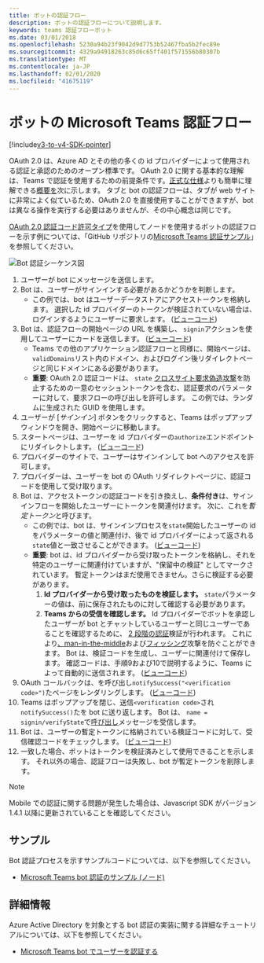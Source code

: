 ```yaml
---
title: ボットの認証フロー
description: ボットの認証フローについて説明します。
keywords: teams 認証フローボット
ms.date: 03/01/2018
ms.openlocfilehash: 5230a94b23f9042d9d7753b52467fba5b2fec89e
ms.sourcegitcommit: 4329a94918263c85d6c65ff401f571556b80307b
ms.translationtype: MT
ms.contentlocale: ja-JP
ms.lasthandoff: 02/01/2020
ms.locfileid: "41675119"
---
```

# <a name="microsoft-teams-authentication-flow-for-bots"></a>ボットの Microsoft Teams 認証フロー

[!include[v3-to-v4-SDK-pointer](~/includes/v3-to-v4-pointer-bots.md)]

OAuth 2.0 は、Azure AD とその他の多くの id プロバイダーによって使用される認証と承認のためのオープン標準です。 OAuth 2.0 に関する基本的な理解は、Teams で認証を使用するための前提条件です。[正式な仕様](https://oauth.net/2/)よりも簡単に理解できる[概要を](https://aaronparecki.com/oauth-2-simplified/)次に示します。 タブと bot の認証フローは、タブが web サイトに非常によく似ているため、OAuth 2.0 を直接使用することができますが、bot は異なる操作を実行する必要はありませんが、その中心概念は同じです。

[OAuth 2.0 認証コード許可タイプ](https://oauth.net/2/grant-types/authorization-code/)を使用してノードを使用するボットの認証フローを示す例については、「GitHub リポジトリの[Microsoft Teams 認証サンプル](https://github.com/OfficeDev/microsoft-teams-sample-auth-node)」を参照してください。

![Bot 認証シーケンス図](~/assets/images/authentication/bot_auth_sequence_diagram.png)

1. ユーザーが bot にメッセージを送信します。
2. Bot は、ユーザーがサインインする必要があるかどうかを判断します。
    * この例では、bot はユーザーデータストアにアクセストークンを格納します。 選択した id プロバイダーのトークンが検証されていない場合は、ログインするようにユーザーに要求します。 ([ビューコード](https://github.com/OfficeDev/microsoft-teams-sample-auth-node/blob/469952a26d618dbf884a3be53c7d921cc580b1e2/src/utils/AuthenticationUtils.ts#L58-L76))
3. Bot は、認証フローの開始ページの URL を構築し、 `signin`アクションを使用してユーザーにカードを送信します。 ([ビューコード](https://github.com/OfficeDev/microsoft-teams-sample-auth-node/blob/469952a26d618dbf884a3be53c7d921cc580b1e2/src/dialogs/BaseIdentityDialog.ts#L160-L190))
    * Teams での他のアプリケーション認証フローと同様に、開始ページは、 `validDomains`リスト内のドメイン、およびログイン後リダイレクトページと同じドメインにある必要があります。
    * **重要**: OAuth 2.0 認証コードは、 `state` [クロスサイト要求偽造攻撃](https://en.wikipedia.org/wiki/Cross-site_request_forgery)を防止するための一意のセッショントークンを含む、認証要求のパラメーターに対して、要求フローの呼び出しを許可します。 この例では、ランダムに生成された GUID を使用します。
4. ユーザーが [*サインイン*] ボタンをクリックすると、Teams はポップアップウィンドウを開き、開始ページに移動します。
5. スタートページは、ユーザーを id プロバイダーの`authorize`エンドポイントにリダイレクトします。 ([ビューコード](https://github.com/OfficeDev/microsoft-teams-sample-auth-node/blob/469952a26d618dbf884a3be53c7d921cc580b1e2/public/html/auth-start.html#L51-L56))
6. プロバイダーのサイトで、ユーザーはサインインして bot へのアクセスを許可します。
7. プロバイダーは、ユーザーを bot の OAuth リダイレクトページに、認証コードを使用して受け取ります。
8. Bot は、アクセストークンの認証コードを引き換えし、**条件付き**は、サインインフローを開始したユーザーにトークンを関連付けます。 次に、これを*暫定トークン*と呼びます。
    * この例では、bot は、サインインプロセスを`state`開始したユーザーの id をパラメーターの値と関連付け、後で id プロバイダーによって返される`state`値と一致させることができます。 ([ビューコード](https://github.com/OfficeDev/microsoft-teams-sample-auth-node/blob/469952a26d618dbf884a3be53c7d921cc580b1e2/src/AuthBot.ts#L70-L99))
    * **重要**: bot は、id プロバイダーから受け取ったトークンを格納し、それを特定のユーザーに関連付けていますが、"保留中の検証" としてマークされています。 暫定トークンはまだ使用できません。さらに検証する必要があります。 
      1. **Id プロバイダーから受け取ったものを検証します。** `state`パラメーターの値は、前に保存されたものに対して確認する必要があります。 
      1. **Teams からの受信を確認します。** Id プロバイダーでボットを承認したユーザーが bot とチャットしているユーザーと同じユーザーであることを確認するために、 [2 段階の認証](https://en.wikipedia.org/wiki/Man-in-the-middle_attack)検証が行われます。 これにより[、man-in-the-middle](https://en.wikipedia.org/wiki/Man-in-the-middle_attack)および[フィッシング](https://en.wikipedia.org/wiki/Phishing)攻撃を防ぐことができます。 Bot は、検証コードを生成し、ユーザーに関連付けて保存します。 確認コードは、手順9および10で説明するように、Teams によって自動的に送信されます。 ([ビューコード](https://github.com/OfficeDev/microsoft-teams-sample-auth-node/blob/469952a26d618dbf884a3be53c7d921cc580b1e2/src/AuthBot.ts#L100-L113))
9. OAuth コールバックは、を呼び出し`notifySuccess("<verification code>")`たページをレンダリングします。 ([ビューコード](https://github.com/OfficeDev/microsoft-teams-sample-auth-node/blob/master/src/views/oauth-callback-success.hbs))
10. Teams はポップアップを閉じ、送信`<verification code>`され`notifySuccess()`たを bot に送り返します。 Bot は、 `name = signin/verifyState`で[呼び出し](/bot-framework/dotnet/bot-builder-dotnet-activities#invoke)メッセージを受信します。
11. Bot は、ユーザーの暫定トークンに格納されている検証コードに対して、受信確認コードをチェックします。 ([ビューコード](https://github.com/OfficeDev/microsoft-teams-sample-auth-node/blob/469952a26d618dbf884a3be53c7d921cc580b1e2/src/dialogs/BaseIdentityDialog.ts#L127-L140))
12. 一致した場合、ボットはトークンを検証済みとして使用できることを示します。 それ以外の場合、認証フローは失敗し、bot が暫定トークンを削除します。

> [!Note]
> Mobile での認証に関する問題が発生した場合は、Javascript SDK がバージョン1.4.1 以降に更新されていることを確認してください。

## <a name="samples"></a>サンプル

Bot 認証プロセスを示すサンプルコードについては、以下を参照してください。

* [Microsoft Teams bot 認証のサンプル (ノード)](https://github.com/OfficeDev/microsoft-teams-sample-auth-node)

## <a name="more-details"></a>詳細情報

Azure Active Directory を対象とする bot 認証の実装に関する詳細なチュートリアルについては、以下を参照してください。

* [Microsoft Teams bot でユーザーを認証する](~/resources/bot-v3/bot-authentication/auth-bot-AAD.md)
